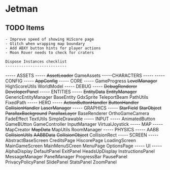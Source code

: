 # Jetman

TODO Items
----------

    - Improve speed of showing HiScore page
    - Glitch when wrapping map boundary
    - Add ABXY button hints for player actions
    - Moon Rover needs to check for craters

    Dispose Instances checklist
    ---------------------------

----- ASSETS -----
   ~~AssetLoader~~
   GameAssets
-----CHARACTERS -----
-----CONFIG -----
   ~~AppConfig~~
----- CORE -----
   GameProgress
   ~~LevelManager~~
   HighScoreUtils
   WorldModel
----- DEBUG -----
   ~~DebugRenderer~~
   ~~DeveloperPanel~~
----- ENTITIES -----
   ~~EntityData~~
   ~~EntityManager~~
   GenericEntityManager
   BaseEntity
   GdxSprite
   TeleportBeam
   PathUtils
   FixedPath
----- HERO -----
   ~~ActionButtonHandler~~
   ~~ButtonHandler~~
   ~~CollisionHandler~~
   ~~LaserManager~~
----- GRAPHICS -----
   ~~StarField~~
   ~~StarObject~~
   ~~ParallaxBackground~~
   ~~ParallaxLayer~~
   BaseRenderer
   OrthoGameCamera
   FadeEffect
   TextUtils
   SimpleDrawable
----- INPUT -----
   AnimatedButton
   GameBUtton
   GameController
   InputManager
   VirtualJoystick
----- MAP -----
   MapCreator
   ~~MapData~~
   MapUtils
   RoomManager
----- PHYSICS -----
   AABB
   ~~CollisionUtils~~
   ~~AABBData~~
   ~~CollisionObject~~
   CollisionRect
----- SCREEN -----
   AbstractBaseScreen
   CreditsPage
   HiscorePage
   LoadingScreen
   MainGameScreen
   MainMenuSCreen
   MenuPage
   OptionsPage
----- UI -----
   AlphaDisplay
   DefaultPanel
   ExitPanel
   HeadsUpDisplay
   InstructionsPanel
   MessageManager
   PanelManager
   ProgressBar
   PausePanel
   PrivacyPolicyPanel
   SlidePanel
   StatsPanel
   ZoomPanel





    

